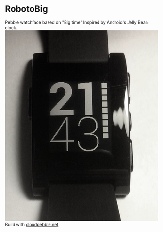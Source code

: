 RobotoBig
=========

Pebble watchface based on "Big time"
Inspired by Android's Jelly Bean clock.<br>
<img src="/RobotoBig-screen.jpg" alt="Photo of the watchface on pebble">
<br>
Build with <a href="http://cloudpebble.net">cloudpebble.net</a>
